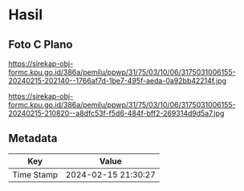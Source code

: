 # Hasil

## Foto C Plano

https://sirekap-obj-formc.kpu.go.id/386a/pemilu/ppwp/31/75/03/10/06/3175031006155-20240215-202140--1766af7d-1be7-495f-aeda-0a92bb42214f.jpg

https://sirekap-obj-formc.kpu.go.id/386a/pemilu/ppwp/31/75/03/10/06/3175031006155-20240215-210820--a8dfc53f-f5d6-484f-bff2-269314d9d5a7.jpg


## Metadata

| Key        | Value               |
| ---------- | ------------------- |
| Time Stamp | 2024-02-15 21:30:27 |



